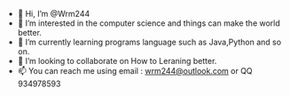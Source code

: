 - 👋 Hi, I’m @Wrm244
- 👀 I’m interested in the computer science and things can make the world better. 
- 🌱 I’m currently learning programs language such as Java,Python and so on.
- 💞️ I’m looking to collaborate on How to Leraning better.
- 📫 You can reach me using email : wrm244@outlook.com or QQ 934978593

<!---
Wrm244/Wrm244 is a ✨ special ✨ repository because its `README.md` (this file) appears on your GitHub profile.
You can click the Preview link to take a look at your changes.
--->
